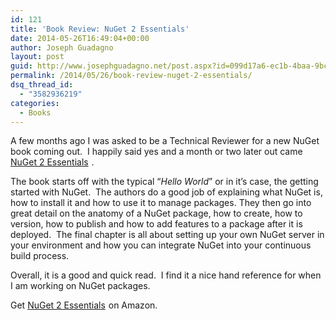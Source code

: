 ```yaml
---
id: 121
title: 'Book Review: NuGet 2 Essentials'
date: 2014-05-26T16:49:04+00:00
author: Joseph Guadagno
layout: post
guid: http://www.josephguadagno.net/post.aspx?id=099d17a6-ec1b-4baa-9bc8-c48038108737
permalink: /2014/05/26/book-review-nuget-2-essentials/
dsq_thread_id:
  - "3582936219"
categories:
  - Books
---
```

<p>A few months ago I was asked to be a Technical Reviewer for a new NuGet book coming out.&#160; I happily said yes and a month or two later out came <a href="http://www.amazon.com/gp/product/178216586X/ref=as_li_tl?ie=UTF8&amp;camp=1789&amp;creative=390957&amp;creativeASIN=178216586X&amp;linkCode=as2&amp;tag=beyondthebasic0e&amp;linkId=IK4FKY7RGOQT7LZU">NuGet 2 Essentials</a><img style="border-top-style: none !important; border-bottom-style: none !important; border-right-style: none !important; margin: 0px; border-left-style: none !important" border="0" alt="" src="http://ir-na.amazon-adsystem.com/e/ir?t=beyondthebasic0e&amp;l=as2&amp;o=1&amp;a=178216586X" width="1" height="1" /> .</p>  <p>The book starts off with the typical “<em>Hello World</em>” or in it’s case, the getting started with NuGet.&#160; The authors do a good job of explaining what NuGet is, how to install it and how to use it to manage packages. They then go into great detail on the anatomy of a NuGet package, how to create, how to version, how to publish and how to add features to a package after it is deployed.&#160; The final chapter is all about setting up your own NuGet server in your environment and how you can integrate NuGet into your continuous build process.</p>  <p>Overall, it is a good and quick read.&#160; I find it a nice hand reference for when I am working on NuGet packages.</p>  <p>Get <a href="http://www.amazon.com/gp/product/178216586X/ref=as_li_tl?ie=UTF8&amp;camp=1789&amp;creative=390957&amp;creativeASIN=178216586X&amp;linkCode=as2&amp;tag=beyondthebasic0e&amp;linkId=IK4FKY7RGOQT7LZU">NuGet 2 Essentials</a><img style="border-top-style: none !important; border-bottom-style: none !important; border-right-style: none !important; margin: 0px; border-left-style: none !important" border="0" alt="" src="http://ir-na.amazon-adsystem.com/e/ir?t=beyondthebasic0e&amp;l=as2&amp;o=1&amp;a=178216586X" width="1" height="1" /> on Amazon.</p>